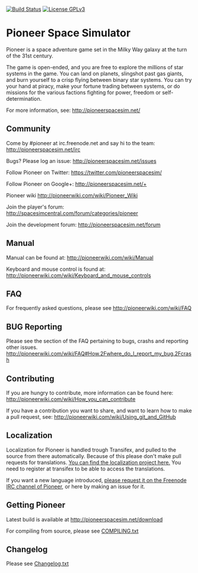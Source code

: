 [![Build Status](https://travis-ci.org/pioneerspacesim/pioneer.svg?branch=master)](https://travis-ci.org/pioneerspacesim/pioneer)
[![License GPLv3](https://img.shields.io/badge/license-GPL_v3-green.svg)](http://www.gnu.org/licenses/gpl-3.0.html)

# Pioneer Space Simulator

Pioneer is a space adventure game set in the Milky Way galaxy at the turn of
the 31st century.

The game is open-ended, and you are free to explore the millions of star
systems in the game. You can land on planets, slingshot past gas giants, and
burn yourself to a crisp flying between binary star systems. You can try your
hand at piracy, make your fortune trading between systems, or do missions for
the various factions fighting for power, freedom or self-determination.

For more information, see:
  http://pioneerspacesim.net/


## Community

Come by #pioneer at irc.freenode.net and say hi to the team:
  http://pioneerspacesim.net/irc

Bugs? Please log an issue:
  http://pioneerspacesim.net/issues

Follow Pioneer on Twitter:
  https://twitter.com/pioneerspacesim/

Follow Pioneer on Google+:
  http://pioneerspacesim.net/+

Pioneer wiki
  http://pioneerwiki.com/wiki/Pioneer_Wiki

Join the player's forum:
  http://spacesimcentral.com/forum/categories/pioneer

Join the development forum:
  http://pioneerspacesim.net/forum


## Manual

Manual can be found at:
  http://pioneerwiki.com/wiki/Manual

Keyboard and mouse control is found at:
  http://pioneerwiki.com/wiki/Keyboard_and_mouse_controls


## FAQ

For frequently asked questions, please see
  http://pioneerwiki.com/wiki/FAQ
  
  
## BUG Reporting

Please see the section of the FAQ pertaining to bugs, crashs and reporting other issues.
  http://pioneerwiki.com/wiki/FAQ#How.2Fwhere_do_I_report_my_bug.2Fcrash


## Contributing

If you are hungry to contribute, more information can be found here:
  http://pioneerwiki.com/wiki/How_you_can_contribute

If you have a contribution you want to share, and want to learn how to make a
pull request, see:
  http://pioneerwiki.com/wiki/Using_git_and_GitHub
  
## Localization

Localization for Pioneer is handled trough Transifex, and pulled to the source from there automatically. Because of this please don't make pull requests for translations. [You can find the localization project here.](https://www.transifex.com/pioneer/pioneer/dashboard/)
You need to register at transifex to be able to access the translations.

If you want a new language introduced, [please request it on the Freenode IRC channel of Pioneer](https://webchat.freenode.net/?channels=pioneer), or here by making an issue for it.

## Getting Pioneer

Latest build is available at
  http://pioneerspacesim.net/download

For compiling from source, please see [COMPILING.txt](https://github.com/pioneerspacesim/pioneer/blob/master/COMPILING.txt)


## Changelog

Please see [Changelog.txt](https://github.com/pioneerspacesim/pioneer/blob/master/Changelog.txt)
